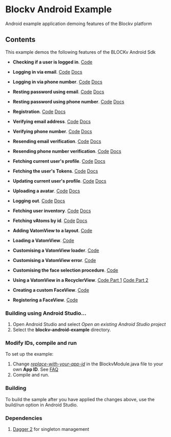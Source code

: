 Blockv Android Example
======================

Android example application demoing features of the Blockv platform

<h2>Contents</h2>

This example demos the following features of the BLOCKv Android Sdk

* **Checking if a user is logged in**. [Code](./app/src/main/java/io/blockv/example/feature/landing/LandingPresenterImpl.java#L17)

* **Logging in via email**. [Code](./app/src/main/java/io/blockv/example/feature/login/email/LoginEmailPresenterImpl.java#L22) [Docs](https://developer.blockv.io/docs/reference/v1/android/user/login)

* **Logging in via phone number**. [Code](./app/src/main/java/io/blockv/example/feature/login/phone/LoginPhonePresenterImpl.java#L21) [Docs](https://developer.blockv.io/docs/reference/v1/android/user/login)

* **Resting password using email**. [Code](./app/src/main/java/io/blockv/example/feature/login/email/LoginEmailPresenterImpl.java#L41) [Docs](https://developer.blockv.io/docs/reference/v1/android/user/reset-token)

* **Resting password using phone number**. [Code](./app/src/main/java/io/blockv/example/feature/login/phone/LoginPhonePresenterImpl.java#L39) [Docs](https://developer.blockv.io/docs/reference/v1/android/user/reset-token)

* **Registration**. [Code](./app/src/main/java/io/blockv/example/feature/register/RegisterPresenterImpl.java#L29) [Docs](https://developer.blockv.io/docs/reference/v1/android/user/register)

* **Verifying email address**. [Code](./app/src/main/java/io/blockv/example/feature/verify/email/VerifyEmailPresenterImpl.java#L30) [Docs](https://developer.blockv.io/docs/reference/v1/android/user/verify-token)

* **Verifying phone number**. [Code](./app/src/main/java/io/blockv/example/feature/verify/phone/VerifyPhonePresenterImpl.java#L31) [Docs](https://developer.blockv.io/docs/reference/v1/android/user/verify-token)

* **Resending email verification**. [Code](./app/src/main/java/io/blockv/example/feature/verify/email/VerifyEmailPresenterImpl.java#L46) [Docs](https://developer.blockv.io/docs/reference/v1/android/user/reset-user-token-verification)

* **Resending phone number verification**. [Code](./app/src/main/java/io/blockv/example/feature/verify/phone/VerifyPhonePresenterImpl.java#L47) [Docs](https://developer.blockv.io/docs/reference/v1/android/user/reset-user-token-verification)

* **Fetching current user's profile**. [Code](./app/src/main/java/io/blockv/example/feature/profile/ProfilePresenterImpl.java#L46) [Docs](https://developer.blockv.io/docs/reference/v1/android/user/get-profile)

* **Fetching the user's Tokens**. [Code](./app/src/main/java/io/blockv/example/feature/profile/ProfilePresenterImpl.java#L57) [Docs](https://developer.blockv.io/docs/reference/v1/android/user/get-user-tokens)

* **Updating current user's profile**. [Code](./app/src/main/java/io/blockv/example/feature/profile/ProfilePresenterImpl.java#L93) [Docs](https://developer.blockv.io/docs/reference/v1/android/user/update-profile)

* **Uploading a avatar**. [Code](./app/src/main/java/io/blockv/example/feature/profile/ProfilePresenterImpl.java#L161) [Docs](https://developer.blockv.io/docs/reference/v1/android/user/upload-avatar)

* **Logging out**. [Code](./app/src/main/java/io/blockv/example/feature/profile/ProfilePresenterImpl.java#L129) [Docs](https://developer.blockv.io/docs/reference/v1/android/user/logout)

* **Fetching user inventory**. [Code](./app/src/main/java/io/blockv/example/feature/inventory/InventoryPresenterImpl.java#L59) [Docs](https://developer.blockv.io/docs/reference/v1/android/user/vatom/inventory)

* **Fetching vAtoms by id**. [Code](./app/src/main/java/io/blockv/example/feature/activated/ActivatedPresenterImpl.java#L33) [Docs](https://developer.blockv.io/docs/reference/v1/android/user/vatom/get-by-id)

* **Adding VatomView to a layout**. [Code](./app/src/main/res/layout/activity_vatom_activated.xml#L53)

* **Loading a VatomView**. [Code](./app/src/main/java/io/blockv/example/feature/activated/ActivatedScreenImpl.java#L58)

* **Customising a VatomView loader**. [Code](./app/src/main/java/io/blockv/example/feature/activated/ActivatedScreenImpl.java#L70)

* **Customising a VatomView error**. [Code](./app/src/main/java/io/blockv/example/feature/activated/ActivatedScreenImpl.java#L71)

* **Customising the face selection procedure**. [Code](./app/src/main/java/io/blockv/example/feature/activated/ActivatedScreenImpl.java#L82)

* **Using a VatomView in a RecyclerView**.  [Code Part 1](./app/src/main/java/io/blockv/example/feature/inventory/InventoryAdapter.java#L55) [Code Part 2](./app/src/main/java/io/blockv/example/feature/inventory/InventoryViewHolder.java#L36)

* **Creating a custom FaceView**. [Code](./app/src/main/java/io/blockv/example/utils/ImageFaceView.java)

* **Registering a FaceView**. [Code](./app/src/main/java/io/blockv/example/BlockvModule.java#L30)


<h3>Building using Android Studio...</h3>

1. Open Android Studio and select *Open an existing Android Studio project*
1. Select the **blockv-android-example** directory.

<h3>Modify IDs, compile and run</h3>

To set up the example:

1. Change [*replace-with-your-app-id*](./app/src/main/java/io/blockv/example/BlockvModule.java#L29) in the BlockvModule.java file to your own **App ID**. See [FAQ](https://developer.blockv.io/docs/faq)
1. Compile and run.

<h3>Building</h3>
To build the sample after you have applied the changes above, use the build/run option in Android Studio.

<h3>Dependencies</h3>

1. [Dagger 2](https://github.com/google/dagger) for singleton management
